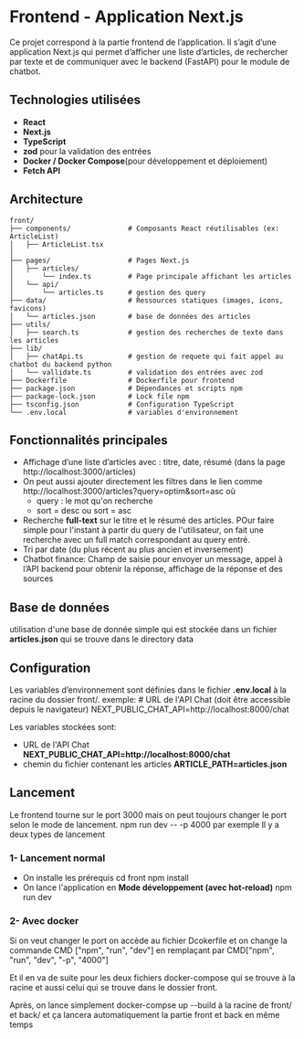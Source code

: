 # Frontend - Application Next.js
Ce projet correspond à la partie frontend de l’application.
Il s’agit d’une application Next.js qui permet d’afficher une liste d’articles, de rechercher par texte et de communiquer avec le backend (FastAPI) pour le module de chatbot.

## Technologies utilisées
- **React**
- **Next.js**
- **TypeScript**
- **zod** pour la validation des entrées
- **Docker / Docker Compose**(pour développement et déploiement)
- **Fetch API**

## Architecture
```
front/
├── components/              # Composants React réutilisables (ex: ArticleList)
│   ├── ArticleList.tsx
│   
├── pages/                   # Pages Next.js
│   ├── articles/           
│       └── index.ts         # Page principale affichant les articles
│   └── api/            
│       └── articles.ts      # gestion des query
├── data/                    # Ressources statiques (images, icons, favicons)
│   └── articles.json        # base de données des articles
├── utils/             
│   ├── search.ts            # gestion des recherches de texte dans les articles
├── lib/             
│   ├── chatApi.ts           # gestion de requete qui fait appel au chatbot du backend python
│   └── vallidate.ts         # validation des entrées avec zod
├── Dockerfile               # Dockerfile pour frontend
├── package.json             # Dépendances et scripts npm
├── package-lock.json        # Lock file npm
├── tsconfig.json            # Configuration TypeScript
└── .env.local               # variables d'environnement

```

## Fonctionnalités principales
- Affichage d’une liste d’articles avec : titre, date, résumé (dans la page http://localhost:3000/articles)
- On peut aussi ajouter directement les filtres dans le lien comme
http://localhost:3000/articles?query=optim&sort=asc
où 
    - query : le mot qu'on recherche 
    - sort = desc ou sort = asc
- Recherche **full-text** sur le titre et le résumé des articles. POur faire simple pour l'instant à partir du query de l'utilisateur, on fait une recherche avec un full match correspondant au query entré.
- Tri par date (du plus récent au plus ancien et inversement)
- Chatbot finance: Champ de saisie pour envoyer un message, appel à l’API backend pour obtenir la réponse, affichage de la réponse et des sources

## Base de données
utilisation d'une base de donnée simple qui est stockée dans un fichier **articles.json** qui se trouve dans le directory data

## Configuration
Les variables d’environnement sont définies dans le fichier **.env.local** à la racine du dossier front/.
exemple:
\# URL de l'API Chat (doit être accessible depuis le navigateur)
NEXT_PUBLIC_CHAT_API=http://localhost:8000/chat

Les variables stockées sont:
- URL de l'API Chat **NEXT_PUBLIC_CHAT_API=http://localhost:8000/chat**
- chemin du fichier contenant les articles  **ARTICLE_PATH=articles.json**


## Lancement
Le frontend tourne sur le port 3000 mais on peut toujours changer le port selon le mode de lancement.
npm run dev -- -p 4000
par exemple
Il y a deux types de lancement
### 1- Lancement normal
- On installe les prérequis 
cd front
npm install
- On lance l'application en **Mode développement (avec hot-reload)**
npm run dev
### 2- Avec docker
Si on veut changer le port on accède au fichier Dcokerfile et on change la commande
CMD ["npm", "run", "dev"]
en remplaçant par  CMD["npm", "run", "dev", "-p", "4000"]

Et il en va de suite pour les deux fichiers docker-compose qui se trouve à la racine et aussi celui qui se trouve dans le dossier front.


Après, on lance simplement docker-compse up --build à la racine de front/ et back/ et ça lancera automatiquement la partie front et back en même temps  

